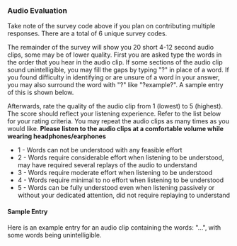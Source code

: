 ### Audio Evaluation
Take note of the survey code above if you plan on contributing multiple responses. There are a total of 6 unique survey codes.

The remainder of the survey will show you 20 short 4-12 second audio clips, some may be of lower quality. First you are asked type the words in the order that you hear in the audio clip. If some sections of the audio clip sound unintelligible, you may fill the gaps by typing "?" in place of a word. If you found difficulty in identifying or are unsure of a word in your answer, you may also surround the word with "?" like "?example?". A sample entry of this is shown below. 

Afterwards, rate the quality of the audio clip from 1 (lowest) to 5 (highest). The score should reflect your listening experience. Refer to the list below for your rating criteria. You may repeat the audio clips as many times as you would like. **Please listen to the audio clips at a comfortable volume while wearing headphones/earphones**

<ul>
  <li>1 - Words can not be understood with any feasible effort</li>
  <li>2 - Words require considerable effort when listening to be understood, may have required several replays of the audio to understand</li>
  <li>3 - Words require moderate effort when listening to be understood</li>
  <li>4 - Words require minimal to no effort when listening to be understood</li>
  <li>5 - Words can be fully understood even when listening passively or without your dedicated attention, did not require replaying to understand</li>
</ul> 

#### Sample Entry
Here is an example entry for an audio clip containing the words: "...", with some words being unintelligible.

